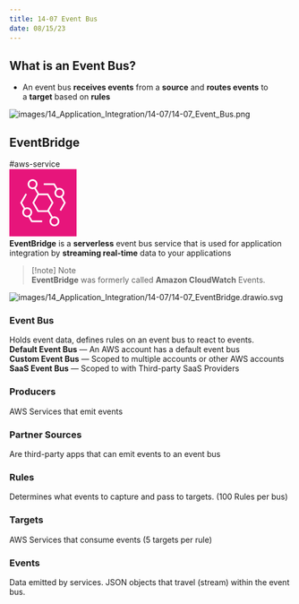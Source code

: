 ```yaml
---
title: 14-07 Event Bus
date: 08/15/23
---
```


## What is an Event Bus?

* An event bus **receives events** from a **source** and **routes events** to a **target** based on **rules**

![images/14_Application_Integration/14-07/14-07_Event_Bus.png](../../images/14_Application_Integration/14-07/14-07_Event_Bus.png)

## EventBridge

\#aws-service   
![35](images/icons/EventBridge_Icon.png)  
**EventBridge** is a **serverless** event bus service that is used for application integration by **streaming real-time** data to your applications

 > 
 > \[!note\] Note  
 > **EventBridge** was formerly called **Amazon CloudWatch** Events.

![images/14_Application_Integration/14-07/14-07_EventBridge.drawio.svg](../../images/14_Application_Integration/14-07/14-07_EventBridge.drawio.svg)

### Event Bus

Holds event data, defines rules on an event bus to react to events.  
**Default Event Bus** — An AWS account has a default event bus  
**Custom Event Bus** — Scoped to multiple accounts or other AWS accounts  
**SaaS Event Bus** — Scoped to with Third-party SaaS Providers

### Producers

AWS Services that emit events

### Partner Sources

Are third-party apps that can emit events to an event bus

### Rules

Determines what events to capture and pass to targets. (100 Rules per bus)

### Targets

AWS Services that consume events (5 targets per rule)

### Events

Data emitted by services. JSON objects that travel (stream) within the event bus.

